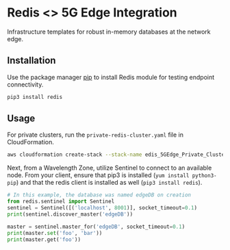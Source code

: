 # Redis <> 5G Edge Integration
Infrastructure templates for robust in-memory databases at the network edge. 

## Installation
Use the package manager [pip](https://pip.pypa.io/en/stable/) to install Redis module for testing endpoint connectivity.

```bash
pip3 install redis
```

## Usage
For private clusters, run the `private-redis-cluster.yaml` file in CloudFormation.

```bash
aws cloudformation create-stack --stack-name edis_5GEdge_Private_Cluster --template-body file://private-redis-cluster.yaml  --parameters ParameterKey=EnvironmentName,ParameterValue=Verizon5GEdge --capabilities CAPABILITY_IAM
```

Next, from a Wavelength Zone, utilize Sentinel to connect to an available node. From your client, ensure that pip3 is installed (`yum install python3-pip`) and that the redis client is installed as well (`pip3 install redis`).


```python
# In this example, the database was named edgeDB on creation
from redis.sentinel import Sentinel
sentinel = Sentinel([('localhost', 8001)], socket_timeout=0.1)
print(sentinel.discover_master('edgeDB'))

master = sentinel.master_for('edgeDB', socket_timeout=0.1)
print(master.set('foo', 'bar'))
print(master.get('foo'))
```
